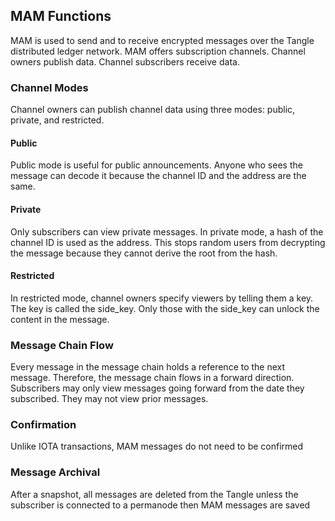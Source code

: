 ## MAM Functions

MAM is used to send and to receive encrypted messages over the Tangle distributed ledger network.  MAM offers subscription channels.  Channel owners publish data.  Channel subscribers receive data.  

### Channel Modes

Channel owners can publish channel data using three modes:  public, private, and restricted.

#### Public
Public mode is useful for public announcements.  Anyone who sees the message can decode it because the channel ID and the address are the same.  

#### Private
Only subscribers can view private messages.  In private mode, a hash of the channel ID is used as the address.  This stops random users from decrypting the message because they cannot derive the root from the hash.

#### Restricted
In restricted mode, channel owners specify viewers by telling them a key.  The key is called the side_key.  Only those with the side_key can unlock the content in the message.


### Message Chain Flow
Every message in the message chain holds a reference to the next message.   Therefore, the message chain flows in a forward direction.  Subscribers may only view messages going forward from the date they subscribed.  They may not view prior messages.


### Confirmation 
Unlike IOTA transactions, MAM messages do not need to be confirmed


### Message Archival
After a snapshot, all messages are deleted from the Tangle unless the subscriber is connected to a permanode then MAM messages are saved
